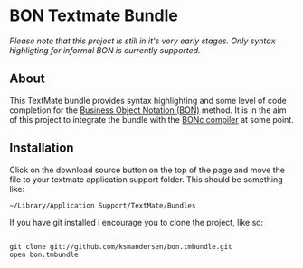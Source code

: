 BON Textmate Bundle
=====================

<em>Please note that this project is still in it's very early stages. Only syntax highligting for informal BON is currently supported.</em>

About
-----

This TextMate bundle provides syntax highlighting and some level of code completion for the
<a href="http://www.bon-method.com/">Business Object Notation (BON)</a> method. It is in the
aim of this project to integrate the bundle with the <a href="http://kind.ucd.ie/">BONc compiler</a> at some point.

Installation
------------

Click on the download source button on the top of the page and move the file to your textmate application support folder.
This should be something like:

<pre><code>~/Library/Application Support/TextMate/Bundles</code></pre>

If you have git installed i encourage you to clone the project, like so:

<pre><code>
git clone git://github.com/ksmandersen/bon.tmbundle.git
open bon.tmbundle
</code></pre>

